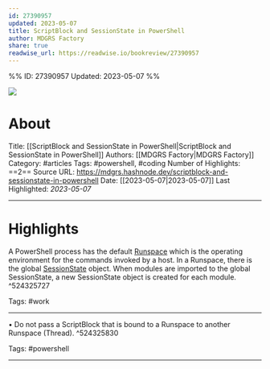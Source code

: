 ```yaml
---
id: 27390957
updated: 2023-05-07
title: ScriptBlock and SessionState in PowerShell
author: MDGRS Factory
share: true
readwise_url: https://readwise.io/bookreview/27390957
---
```


%%
ID: 27390957
Updated: 2023-05-07
%%

![]( https://hashnode.com/utility/r?url=https%3A%2F%2Fcdn.hashnode.com%2Fres%2Fhashnode%2Fimage%2Fupload%2Fv1683377210116%2Fd4ec231b-4b96-476b-95a5-4e602874929c.png%3Fw%3D1200%26h%3D630%26fit%3Dcrop%26crop%3Dentropy%26auto%3Dcompress%2Cformat%26format%3Dwebp%26fm%3Dpng)

# About
Title: [[ScriptBlock and SessionState in PowerShell|ScriptBlock and SessionState in PowerShell]]
Authors: [[MDGRS Factory|MDGRS Factory]]
Category: #articles
Tags: #powershell, #coding
Number of Highlights: ==2==
Source URL: https://mdgrs.hashnode.dev/scriptblock-and-sessionstate-in-powershell
Date: [[2023-05-07|2023-05-07]]
Last Highlighted: *2023-05-07*

---

# Highlights

A PowerShell process has the default [Runspace](https://learn.microsoft.com/en-us/powershell/scripting/developer/hosting/creating-runspaces) which is the operating environment for the commands invoked by a host. In a Runspace, there is the global [SessionState](https://learn.microsoft.com/en-us/powershell/scripting/developer/cmdlet/windows-powershell-session-state) object. When modules are imported to the global SessionState, a new SessionState object is created for each module. ^524325727

Tags: #work

---
•   Do not pass a ScriptBlock that is bound to a Runspace to another Runspace (Thread). ^524325830

Tags: #powershell

---